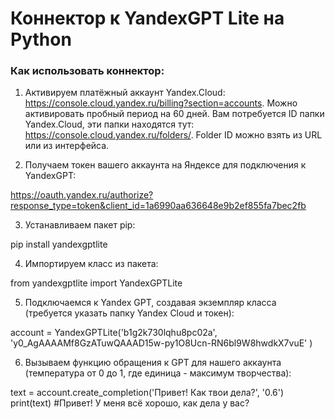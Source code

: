 # Коннектор к YandexGPT Lite на Python

### Как использовать коннектор:

1) Активируем платёжный аккаунт Yandex.Cloud: https://console.cloud.yandex.ru/billing?section=accounts. Можно активировать пробный период на 60 дней.
Вам потребуется ID папки Yandex.Cloud, эти папки находятся тут: https://console.cloud.yandex.ru/folders/. Folder ID можно взять из URL или из интерфейса.


2) Получаем токен вашего аккаунта на Яндексе для подключения к YandexGPT:
   
https://oauth.yandex.ru/authorize?response_type=token&client_id=1a6990aa636648e9b2ef855fa7bec2fb


3) Устанавливаем пакет pip:
   
pip install yandexgptlite


4) Импортируем класс из пакета:
   
from yandexgptlite import YandexGPTLite 


5) Подключаемся к Yandex GPT, создавая экземпляр класса (требуется указать папку Yandex Cloud и токен):
   
account = YandexGPTLite('b1g2k730lqhu8pc02a', 'y0_AgAAAAMf8GzATuwQAAAD15w-py1O8Ucn-RN6bl9W8hwdkX7vuE' )


6) Вызываем функцию обращения к GPT для нашего аккаунта (температура от 0 до 1, где единица - максимум творчества):
   
text = account.create_completion('Привет! Как твои дела?', '0.6')
print(text) 
#Привет! У меня всё хорошо, как дела у вас?

